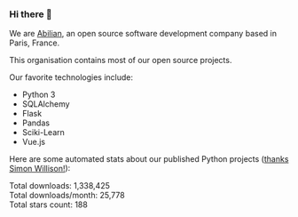 ### Hi there 👋

We are [Abilian](https://abilian.com/), an open source software development company based in Paris, France.

This organisation contains most of our open source projects.

Our favorite technologies include:

- Python 3
- SQLAlchemy
- Flask
- Pandas
- Sciki-Learn
- Vue.js

Here are some automated stats about our published Python projects
([thanks Simon Willison!][sw-post]):

<!--marker-->
Total downloads: 1,338,425<br>
Total downloads/month: 25,778<br>
Total stars count: 188
<!--end-->

[sw-post]: https://simonwillison.net/2020/Jul/10/self-updating-profile-readme/